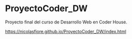 # ProyectoCoder_DW 
Proyecto final del curso de Desarrollo Web en Coder House.

https://nicolasfiore.github.io/ProyectoCoder_DW/index.html
